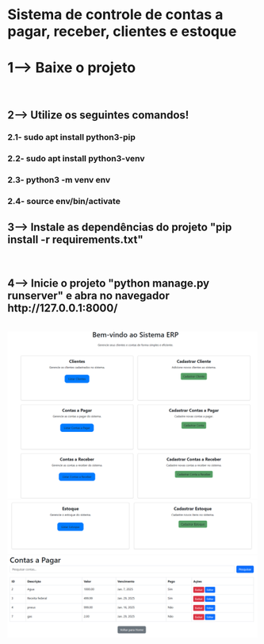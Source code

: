 # Sistema  de controle de contas a pagar, receber, clientes e estoque

<h1> 1--> Baixe o projeto</h2><br>
<h2> 2--> Utilize os seguintes comandos!</h2>
        <h3>2.1- sudo apt install python3-pip</h3>
        <h3>2.2- sudo apt install python3-venv</h3>
        <h3>2.3- python3 -m venv env</h3>
        <h3>2.4- source env/bin/activate</h3>
<h2> 3--> Instale as dependências do projeto "pip install -r requirements.txt"</h2> <br>
<h2> 4--> Inicie o projeto "python manage.py runserver" e abra no navegador http://127.0.0.1:8000/ </h2><br>

<div>
        <img src="./assets/img.png" alt="imagens do projeto">
        <img src="./assets/img2.png" alt="imagens do projeto">
        <img src="./assets/img3.png" alt="imagens do projeto">
</div>
